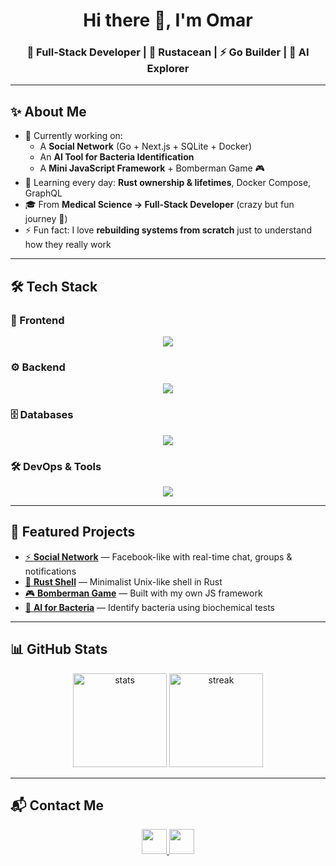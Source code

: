 <h1 align="center">Hi there 👋, I'm Omar</h1>
<h3 align="center">🚀 Full-Stack Developer | 🦀 Rustacean | ⚡ Go Builder | 🤖 AI Explorer</h3>

---

## ✨ About Me
- 🔭 Currently working on:
  - A **Social Network** (Go + Next.js + SQLite + Docker)
  - An **AI Tool for Bacteria Identification**
  - A **Mini JavaScript Framework** + Bomberman Game 🎮
- 🌱 Learning every day: **Rust ownership & lifetimes**, Docker Compose, GraphQL  
- 🎓 From **Medical Science → Full-Stack Developer** (crazy but fun journey 🚀)  
- ⚡ Fun fact: I love **rebuilding systems from scratch** just to understand how they really work  

---

## 🛠️ Tech Stack

### 🎨 Frontend
<p align="center">
  <img src="https://skillicons.dev/icons?i=js,ts,react,nextjs,html,css" />
</p>

### ⚙️ Backend
<p align="center">
  <img src="https://skillicons.dev/icons?i=go,rust,python,django,graphql,nodejs" />
</p>

### 🗄️ Databases
<p align="center">
  <img src="https://skillicons.dev/icons?i=sqlite,postgres,mysql" />
</p>

### 🛠️ DevOps & Tools
<p align="center">
  <img src="https://skillicons.dev/icons?i=docker,git,linux,caddy,bash" />
</p>

---

## 🚀 Featured Projects
- [⚡ **Social Network**](https://github.com/yourusername/social-network) — Facebook-like with real-time chat, groups & notifications  
- [🦀 **Rust Shell**](https://github.com/yourusername/rust-shell) — Minimalist Unix-like shell in Rust  
- [🎮 **Bomberman Game**](https://github.com/yourusername/bomberman) — Built with my own JS framework  
- [🧪 **AI for Bacteria**](https://github.com/yourusername/ai-bacteria) — Identify bacteria using biochemical tests  

---

## 📊 GitHub Stats
<p align="center">
  <img src="https://github-readme-stats.vercel.app/api?username=yourusername&show_icons=true&theme=tokyonight" alt="stats" height="150"/>
  <img src="https://github-readme-streak-stats.herokuapp.com/?user=yourusername&theme=tokyonight" alt="streak" height="150"/>
</p>

---

## 📬 Contact Me
<p align="center">
  <a href="mailto:your.email@example.com" title="Email">
    <img src="https://img.shields.io/badge/Gmail-D14836?style=flat-square&logo=gmail&logoColor=white" height="40"/>
  </a>
  <a href="https://linkedin.com/in/yourusername" title="LinkedIn">
    <img src="https://img.shields.io/badge/LinkedIn-0077B5?style=flat-square&logo=linkedin&logoColor=white" height="40"/>
  </a>
</p>
